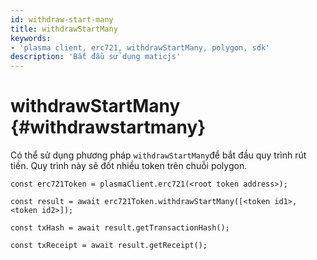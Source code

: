 ```yaml
---
id: withdraw-start-many
title: withdrawStartMany
keywords:
- 'plasma client, erc721, withdrawStartMany, polygon, sdk'
description: 'Bắt đầu sử dụng maticjs'
---
```


# withdrawStartMany {#withdrawstartmany}

Có thể sử dụng phương pháp `withdrawStartMany`để bắt đầu quy trình rút tiền. Quy trình này sẽ đốt nhiều token trên chuỗi polygon.

```
const erc721Token = plasmaClient.erc721(<root token address>);

const result = await erc721Token.withdrawStartMany([<token id1>, <token id2>]);

const txHash = await result.getTransactionHash();

const txReceipt = await result.getReceipt();

```
